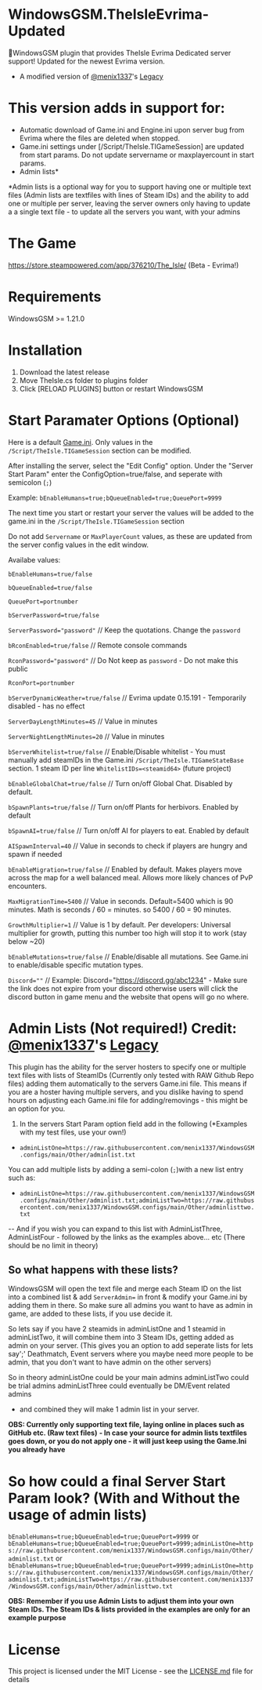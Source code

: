 # WindowsGSM.TheIsleEvrima-Updated

🧩WindowsGSM plugin that provides TheIsle Evrima Dedicated server support! Updated for the newest Evrima version.

- A modified version of [@menix1337](https://www.github.com/menix1337)'s [Legacy](https://github.com/menix1337/WindowsGSM.TheIsleLegacy) 

# This version adds in support for:
- Automatic download of Game.ini and Engine.ini upon server bug from Evrima where the files are deleted when stopped.
- Game.ini settings under [/Script/TheIsle.TIGameSession] are updated from start params.  Do not update servername or maxplayercount in start params.
- Admin lists\*

\*Admin lists is a optional way for you to support having one or multiple text files (Admin lists are textfiles with lines of Steam IDs) and the ability to add one or multiple per server, leaving the server owners only having to update a a single text file - to update all the servers you want, with your admins

# The Game

https://store.steampowered.com/app/376210/The_Isle/ (Beta - Evrima!)

# Requirements

WindowsGSM >= 1.21.0

# Installation

1. Download the latest release
2. Move TheIsle.cs folder to plugins folder
3. Click [RELOAD PLUGINS] button or restart WindowsGSM

# Start Paramater Options (Optional)

Here is a default [Game.ini](https://github.com/ksduster/The-Isle-Evrima-ini/blob/main/Game.ini). 
Only values in the `/Script/TheIsle.TIGameSession` section can be modified.

After installing the server, select the "Edit Config" option. 
Under the "Server Start Param" enter the ConfigOption=true/false, and seperate with semicolon (`;`)

Example: `bEnableHumans=true;bQueueEnabled=true;QueuePort=9999`

The next time you start or restart your server the values will be added to the game.ini in the `/Script/TheIsle.TIGameSession` section

Do not add `Servername` or `MaxPlayerCount` values, as these are updated from the server config values in the edit window.

Availabe values:

`bEnableHumans=true/false`

`bQueueEnabled=true/false`

`QueuePort=portnumber`

`bServerPassword=true/false`

`ServerPassword="password"` // Keep the quotations. Change the `password`

`bRconEnabled=true/false` // Remote console commands

`RconPassword="password"`  // Do Not keep as `password` - Do not make this public

`RconPort=portnumber`

`bServerDynamicWeather=true/false` // Evrima update 0.15.191 - Temporarily disabled - has no effect

`ServerDayLengthMinutes=45`  // Value in minutes

`ServerNightLengthMinutes=20` // Value in minutes

`bServerWhitelist=true/false` // Enable/Disable whitelist - You must manually add steamIDs in the Game.ini `/Script/TheIsle.TIGameStateBase` section.  1 steam ID per line `WhitelistIDs=<steamid64>`  (future project)

`bEnableGlobalChat=true/false` // Turn on/off Global Chat. Disabled by default.

`bSpawnPlants=true/false` // Turn on/off Plants for herbivors. Enabled by default

`bSpawnAI=true/false` // Turn on/off AI for players to eat. Enabled by default

`AISpawnInterval=40` // Value in seconds to check if players are hungry and spawn if needed

`bEnableMigration=true/false` // Enabled by default. Makes players move across the map for a well balanced meal. Allows more likely chances of PvP encounters.

`MaxMigrationTime=5400` // Value in seconds. Default=5400 which is 90 minutes.  Math is seconds / 60 = minutes.  so 5400 / 60 = 90 minutes.

`GrowthMultiplier=1` // Value is 1 by default. Per developers: Universal multiplier for growth, putting this number too high will stop it to work (stay below ~20)

`bEnableMutations=true/false` // Enable/disable all mutations.  See Game.ini to enable/disable specific mutation types.

`Discord=""` // Example: Discord="https://discord.gg/abc1234" - Make sure the link does not expire from your discord otherwise users will click the discord button in game menu and the website that opens will go no where.


# Admin Lists (Not required!)   Credit: [@menix1337](https://www.github.com/menix1337)'s [Legacy](https://github.com/menix1337/WindowsGSM.TheIsleLegacy)

This plugin has the ability for the server hosters to specify one or multiple text files with lists of SteamIDs (Currently only tested with RAW Github Repo files) adding them automatically to the servers Game.ini file.
This means if you are a hoster having multiple servers, and you dislike having to spend hours on adjusting each Game.ini file for adding/removings - this might be an option for you.

1. In the servers Start Param option field add in the following (\*Examples with my test files, use your own!)

- `adminListOne=https://raw.githubusercontent.com/menix1337/WindowsGSM.configs/main/Other/adminlist.txt`

You can add multiple lists by adding a semi-colon (`;`)with a new list entry such as:

- `adminListOne=https://raw.githubusercontent.com/menix1337/WindowsGSM.configs/main/Other/adminlist.txt;adminListTwo=https://raw.githubusercontent.com/menix1337/WindowsGSM.configs/main/Other/adminlisttwo.txt`

-- And if you wish you can expand to this list with AdminListThree, AdminListFour - followed by the links as the examples above... etc (There should be no limit in theory)

## So what happens with these lists?

WindowsGSM will open the text file and merge each Steam ID on the list into a combined list & add `ServerAdmin=` in front & modify your Game.ini by adding them in there.
So make sure all admins you want to have as admin in game, are added to these lists, if you use decide it.

So lets say if you have 2 steamids in adminListOne and 1 steamid in adminListTwo, it will combine them into 3 Steam IDs, getting added as admin on your server.
(This gives you an option to add seperate lists for lets say';' Deathmatch, Event servers where you maybe need more people to be admin, that you don't want to have admin on the other servers)

So in theory adminListOne could be your main admins
adminListTwo could be trial admins
adminListThree could eventually be DM/Event related admins

- and combined they will make 1 admin list in your server.

**OBS: Currently only supporting text file, laying online in places such as GitHub etc. (Raw text files)**
**- In case your source for admin lists textfiles goes down, or you do not apply one - it will just keep using the Game.Ini you already have**

# So how could a final Server Start Param look? (With and Without the usage of admin lists)

`bEnableHumans=true;bQueueEnabled=true;QueuePort=9999` or
`bEnableHumans=true;bQueueEnabled=true;QueuePort=9999;adminListOne=https://raw.githubusercontent.com/menix1337/WindowsGSM.configs/main/Other/adminlist.txt` or
`bEnableHumans=true;bQueueEnabled=true;QueuePort=9999;adminListOne=https://raw.githubusercontent.com/menix1337/WindowsGSM.configs/main/Other/adminlist.txt;adminListTwo=https://raw.githubusercontent.com/menix1337/WindowsGSM.configs/main/Other/adminlisttwo.txt`

**OBS: Remember if you use Admin Lists to adjust them into your own Steam IDs. The Steam IDs & lists provided in the examples are only for an example purpose**

# License

This project is licensed under the MIT License - see the <a href="https://raw.githubusercontent.com/ksduster/WindowsGSM.TheIsle/main/LICENSE">LICENSE.md</a> file for details

